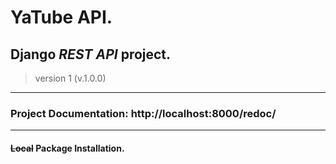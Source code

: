 # **YaTube API**.
## Django _REST API_ project.
> version 1 (v.1.0.0)

______________________________
### Project **Documentation**: http://localhost:8000/redoc/
______________________________
#### ~~Local~~ Package Installation.
